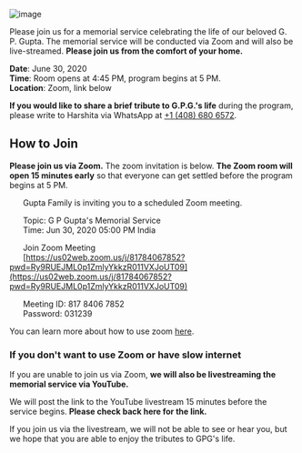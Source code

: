 ![image](https://user-images.githubusercontent.com/67522996/85933558-56e2af80-b8a6-11ea-983d-1563431ca8eb.png)

Please join us for a memorial service celebrating the life of our beloved G. P. Gupta. The memorial service will be conducted via Zoom and will also be live-streamed. **Please join us from the comfort of your home.**

**Date**: June 30, 2020  
**Time**: Room opens at 4:45 PM, program begins at 5 PM.  
**Location**: Zoom, link below  

**If you would like to share a brief tribute to G.P.G.'s life** during the program, please write to Harshita via WhatsApp at [+1 (408) 680 6572](https://wa.me/14086806572?text=Hi+Harshita%2C+I+would+like+to+speak+at+G.P.G.%27s+memorial+service.). 

## How to Join

**Please join us via Zoom.** The zoom invitation is below. **The Zoom room will open 15 minutes early** so that everyone can get settled before the program begins at 5 PM. 

&nbsp;&nbsp;&nbsp;&nbsp;&nbsp;&nbsp;Gupta Family is inviting you to a scheduled Zoom meeting.

&nbsp;&nbsp;&nbsp;&nbsp;&nbsp;&nbsp;Topic: G P Gupta's Memorial Service  
&nbsp;&nbsp;&nbsp;&nbsp;&nbsp;&nbsp;Time: Jun 30, 2020 05:00 PM India  

&nbsp;&nbsp;&nbsp;&nbsp;&nbsp;&nbsp;Join Zoom Meeting  
&nbsp;&nbsp;&nbsp;&nbsp;&nbsp;&nbsp;[https://us02web.zoom.us/j/81784067852?pwd=Ry9RUEJML0p1ZmlyYkkzR011VXJoUT09](https://us02web.zoom.us/j/81784067852?pwd=Ry9RUEJML0p1ZmlyYkkzR011VXJoUT09)  

&nbsp;&nbsp;&nbsp;&nbsp;&nbsp;&nbsp;Meeting ID: 817 8406 7852  
&nbsp;&nbsp;&nbsp;&nbsp;&nbsp;&nbsp;Password: 031239  

You can learn more about how to use zoom [here](./zoom.html).

### If you don't want to use Zoom or have slow internet

If you are unable to join us via Zoom, **we will also be livestreaming the memorial service via YouTube.**  

We will post the link to the YouTube livestream 15 minutes before the service begins. **Please check back here for the link.**

If you join us via the livestream, we will not be able to see or hear you, but we hope that you are able to enjoy the tributes to GPG's life. 
